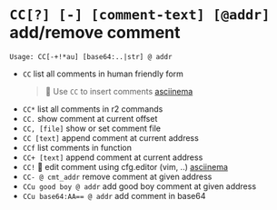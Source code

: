 <!-- TITLE: CC -->

#  `CC[?] [-] [comment-text] [@addr]` add/remove comment


```
Usage: CC[-+!*au] [base64:..|str] @ addr
```


- `CC` list all comments in human friendly form 
	> 🚀 Use `CC` to insert comments [asciinema](https://asciinema.org/a/Re42NaTrEYUuu5RseVhA8a7Qp)
- `CC*` list all comments in r2 commands
- `CC.` show comment at current offset
- `CC, [file]` show or set comment file
- `CC [text]` append comment at current address
- `CCf` list comments in function
- `CC+ [text]` append comment at current address
- `CC!` 🚀 edit comment using cfg.editor (vim, ..) [asciinema](https://asciinema.org/a/vTZQP8lnl6qEw9dZKLvOC7EHV)
- `CC- @ cmt_addr` remove comment at given address
- `CCu good boy @ addr` add good boy comment at given address
- `CCu base64:AA== @ addr` add comment in base64

<p hidden>CC CC* CC. CCf CC+ CC! CC- CCu</p>